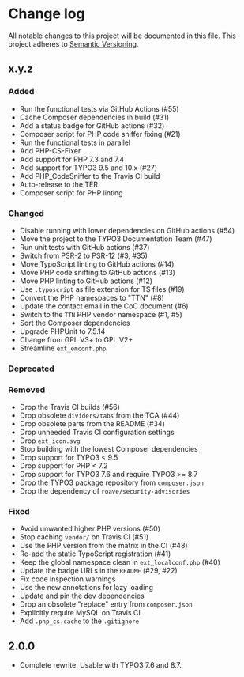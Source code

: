 # Change log

All notable changes to this project will be documented in this file.
This project adheres to [Semantic Versioning](https://semver.org/).

## x.y.z

### Added
- Run the functional tests via GitHub Actions (#55)
- Cache Composer dependencies in build (#31)
- Add a status badge for GitHub actions (#32)
- Composer script for PHP code sniffer fixing (#21)
- Run the functional tests in parallel
- Add PHP-CS-Fixer
- Add support for PHP 7.3 and 7.4
- Add support for TYPO3 9.5 and 10.x (#27)
- Add PHP_CodeSniffer to the Travis CI build
- Auto-release to the TER
- Composer script for PHP linting

### Changed
- Disable running with lower dependencies on GitHub actions (#54)
- Move the project to the TYPO3 Documentation Team (#47)
- Run unit tests with GitHub actions (#37)
- Switch from PSR-2 to PSR-12 (#3, #35)
- Move TypoScript linting to GitHub actions (#14)
- Move PHP code sniffing to GitHub actions (#13)
- Move PHP linting to GitHub actions (#12)
- Use `.typoscript` as file extension for TS files (#19)
- Convert the PHP namespaces to "TTN" (#8)
- Update the contact email in the CoC document (#6)
- Switch to the `TTN` PHP vendor namespace (#1, #5)
- Sort the Composer dependencies
- Upgrade PHPUnit to 7.5.14
- Change from GPL V3+ to GPL V2+
- Streamline `ext_emconf.php`

### Deprecated

### Removed
- Drop the Travis CI builds (#56)
- Drop obsolete `dividers2tabs` from the TCA (#44)
- Drop obsolete parts from the README (#34)
- Drop unneeded Travis CI configuration settings
- Drop `ext_icon.svg`
- Stop building with the lowest Composer dependencies
- Drop support for TYPO3 < 9.5
- Drop support for PHP < 7.2
- Drop support for TYPO3 7.6 and require TYPO3 >= 8.7
- Drop the TYPO3 package repository from `composer.json`
- Drop the dependency of `roave/security-advisories`

### Fixed
- Avoid unwanted higher PHP versions (#50)
- Stop caching `vendor/` on Travis CI (#51)
- Use the PHP version from the matrix in the CI (#48)
- Re-add the static TypoScript registration (#41)
- Keep the global namespace clean in `ext_localconf.php` (#40)
- Update the badge URLs in the `README` (#29, #22)
- Fix code inspection warnings
- Use the new annotations for lazy loading
- Update and pin the dev dependencies
- Drop an obsolete "replace" entry from `composer.json`
- Explicitly require MySQL on Travis CI
- Add `.php_cs.cache` to the `.gitignore`

## 2.0.0
- Complete rewrite. Usable with TYPO3 7.6 and 8.7.
